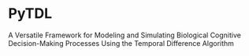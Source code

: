 # PyTDL
A Versatile Framework for Modeling and Simulating Biological Cognitive Decision-Making Processes Using the Temporal Difference Algorithm
